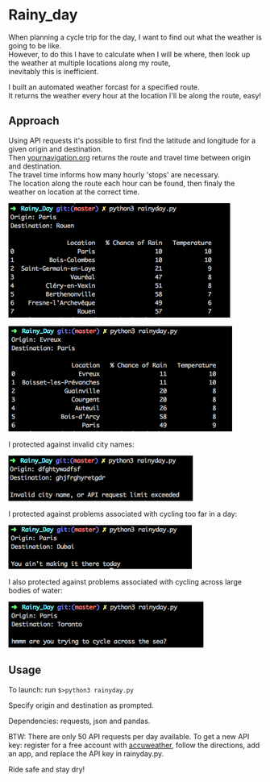 # Rainy_day

When planning a cycle trip for the day, I want to find out what the weather is going to be like.
<br />
However, to do this I have to calculate when I will be where, then look up the weather at multiple locations along my route,
<br />
inevitably this is inefficient.

I built an automated weather forcast for a specified route.
<br />
It returns the weather every hour at the location I'll be along the route, easy!

## Approach

Using API requests it's possible to first find the latitude and longitude for a given origin and destination.
<br />
Then [yournavigation.org](http://yournavigation.org) returns the route and travel time between origin and destination.
<br />
The travel time informs how many hourly 'stops' are necessary.
<br />
The location along the route each hour can be found, then finaly the weather on location at the correct time.

![image of correct output](./images/Paris-Rouen.png)

![image of correct output2](./images/Evreux-Paris.png)

I protected against invalid city names:

![image of Invalid city name](./images/Invalidcityname.png)

I protected against problems associated with cycling too far in a day:

![image of Paris-Dubai](./images/Paris-Dubai,toofar.png)

I also protected against problems associated with cycling across large bodies of water:

![image of Paris-Toronto](./images/Paris-Toronto,acrosssea.png)

## Usage

To launch: run ``` $>python3 rainyday.py ```

Specify origin and destination as prompted.

Dependencies: requests, json and pandas.

BTW: There are only 50 API requests per day available. To get a new API key: register for a free account with [accuweather](https://developer.accuweather.com/), follow the directions, add an app, and replace the API key in rainyday.py.

Ride safe and stay dry!
